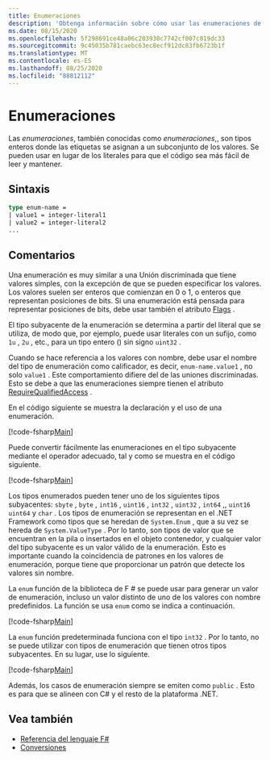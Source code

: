 ```yaml
---
title: Enumeraciones
description: 'Obtenga información sobre cómo usar las enumeraciones de F # en lugar de literales para que el código sea más legible y fácil de mantener.'
ms.date: 08/15/2020
ms.openlocfilehash: 5f298691ce48a06c203930c7742cf007c819dc33
ms.sourcegitcommit: 9c45035b781caebc63ec8ecf912dc83fb6723b1f
ms.translationtype: MT
ms.contentlocale: es-ES
ms.lasthandoff: 08/25/2020
ms.locfileid: "88812112"
---
```

# <a name="enumerations"></a>Enumeraciones

Las *enumeraciones*, también conocidas como *enumeraciones*,, son tipos enteros donde las etiquetas se asignan a un subconjunto de los valores. Se pueden usar en lugar de los literales para que el código sea más fácil de leer y mantener.

## <a name="syntax"></a>Sintaxis

```fsharp
type enum-name =
| value1 = integer-literal1
| value2 = integer-literal2
...
```

## <a name="remarks"></a>Comentarios

Una enumeración es muy similar a una Unión discriminada que tiene valores simples, con la excepción de que se pueden especificar los valores. Los valores suelen ser enteros que comienzan en 0 o 1, o enteros que representan posiciones de bits. Si una enumeración está pensada para representar posiciones de bits, debe usar también el atributo [Flags](xref:System.FlagsAttribute) .

El tipo subyacente de la enumeración se determina a partir del literal que se utiliza, de modo que, por ejemplo, puede usar literales con un sufijo, como `1u` , `2u` , etc., para un tipo entero () sin signo `uint32` .

Cuando se hace referencia a los valores con nombre, debe usar el nombre del tipo de enumeración como calificador, es decir, `enum-name.value1` , no solo `value1` . Este comportamiento difiere del de las uniones discriminadas. Esto se debe a que las enumeraciones siempre tienen el atributo [RequireQualifiedAccess](https://fsharp.github.io/fsharp-core-docs/reference/fsharp-core-requirequalifiedaccessattribute.html) .

En el código siguiente se muestra la declaración y el uso de una enumeración.

[!code-fsharp[Main](~/samples/snippets/fsharp/lang-ref-1/snippet2101.fs)]

Puede convertir fácilmente las enumeraciones en el tipo subyacente mediante el operador adecuado, tal y como se muestra en el código siguiente.

[!code-fsharp[Main](~/samples/snippets/fsharp/lang-ref-1/snippet2102.fs)]

Los tipos enumerados pueden tener uno de los siguientes tipos subyacentes: `sbyte` , `byte` , `int16` , `uint16` , `int32` , `uint32` , `int64` ,, `uint16` `uint64` y `char` . Los tipos de enumeración se representan en el .NET Framework como tipos que se heredan de `System.Enum` , que a su vez se hereda de `System.ValueType` . Por lo tanto, son tipos de valor que se encuentran en la pila o insertados en el objeto contenedor, y cualquier valor del tipo subyacente es un valor válido de la enumeración. Esto es importante cuando la coincidencia de patrones en los valores de enumeración, porque tiene que proporcionar un patrón que detecte los valores sin nombre.

La `enum` función de la biblioteca de F # se puede usar para generar un valor de enumeración, incluso un valor distinto de uno de los valores con nombre predefinidos. La función se usa `enum` como se indica a continuación.

[!code-fsharp[Main](~/samples/snippets/fsharp/lang-ref-1/snippet2103.fs)]

La `enum` función predeterminada funciona con el tipo `int32` . Por lo tanto, no se puede utilizar con tipos de enumeración que tienen otros tipos subyacentes. En su lugar, use lo siguiente.

[!code-fsharp[Main](~/samples/snippets/fsharp/lang-ref-1/snippet2104.fs)]

Además, los casos de enumeración siempre se emiten como `public` . Esto es para que se alineen con C# y el resto de la plataforma .NET.

## <a name="see-also"></a>Vea también

- [Referencia del lenguaje F#](index.md)
- [Conversiones](casting-and-conversions.md)
